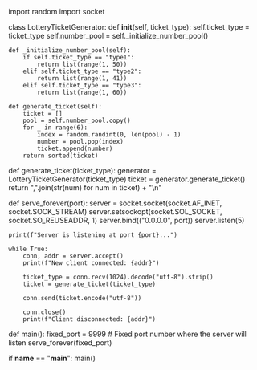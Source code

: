 import random
import socket

class LotteryTicketGenerator:
    def __init__(self, ticket_type):
        self.ticket_type = ticket_type
        self.number_pool = self._initialize_number_pool()

    def _initialize_number_pool(self):
        if self.ticket_type == "type1":
            return list(range(1, 50))
        elif self.ticket_type == "type2":
            return list(range(1, 41))
        elif self.ticket_type == "type3":
            return list(range(1, 60))

    def generate_ticket(self):
        ticket = []
        pool = self.number_pool.copy()
        for _ in range(6):
            index = random.randint(0, len(pool) - 1)
            number = pool.pop(index)
            ticket.append(number)
        return sorted(ticket)

def generate_ticket(ticket_type):
    generator = LotteryTicketGenerator(ticket_type)
    ticket = generator.generate_ticket()
    return ",".join(str(num) for num in ticket) + "\n"

def serve_forever(port):
    server = socket.socket(socket.AF_INET, socket.SOCK_STREAM)
    server.setsockopt(socket.SOL_SOCKET, socket.SO_REUSEADDR, 1)
    server.bind(("0.0.0.0", port))
    server.listen(5)

    print(f"Server is listening at port {port}...")

    while True:
        conn, addr = server.accept()
        print(f"New client connected: {addr}")

        ticket_type = conn.recv(1024).decode("utf-8").strip()
        ticket = generate_ticket(ticket_type)

        conn.send(ticket.encode("utf-8"))

        conn.close()
        print(f"Client disconnected: {addr}")

def main():
    fixed_port = 9999  # Fixed port number where the server will listen
    serve_forever(fixed_port)

if __name__ == "__main__":
    main()
